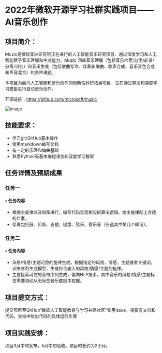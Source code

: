 # 2022年微软开源学习社群实践项目——AI音乐创作
## 项目简介：
 Muzic是微软亚洲研究院正在进行的人工智能音乐研究项目，通过深度学习和人工智能赋予音乐理解和生成能力。Muzic 涵盖音乐理解（包括音乐检索/分类/转录/分离/识别）和音乐生成（包括歌曲写作、伴奏和编曲、歌声合成、音乐音色合成和声音混合）的各种课题。

本项目为面向人工智能和音乐创作的创新性科研拓展项目，旨在通过算法和深度学习模型进行自动音乐创作。

开源链接：https://github.com/microsoft/muzic 

![image](https://user-images.githubusercontent.com/97874658/160744019-c4ff6df3-7f2e-4bf7-be83-d6e295add662.png)

## 技能要求：
-  学习git/GitHub基本操作
-  使用markdown编写文档
-  有一定的乐理和编曲基础
-  熟悉Python等基本编程语言和深度学习框架

## 任务详情及预期成果
### 任务一
 #### •	任务内容
- 根据主旋律以及和弦进行，编写代码实现相应的算法逻辑，给主旋律配上合适的伴奏。
- 伴奏包括鼓、贝斯、吉他、键盘、弦乐、管乐等（任选其中某几个即可）。

### 任务二
 #### •	任务内容
 - 风格/情感/主题可控的旋律生成，根据指定的风格，情感，主题或者关键词，训练序列生成模型，生成符合输入的风格/情感/主题的旋律。
- 主要探索可控的音符序列生成，偏向NLP技术。其中音乐的风格/情感/主题标签需要自动从无标签音乐数据中挖掘。

## 项目提交方式：
提交项目至GitHub“微软人工智能教育与学习共建社区“专用issue，需要有文档和代码，文档中给出代码的具体运行步骤

## 项目实践安排：
项目3月中旬发布，5月中旬验收。项目时长约为2个月。
